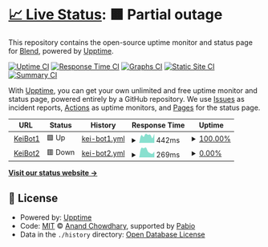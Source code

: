 # [📈 Live Status](https://demo.upptime.js.org): <!--live status--> **🟧 Partial outage**

This repository contains the open-source uptime monitor and status page for [Blend](https://demo.upptime.js.org), powered by [Upptime](https://github.com/upptime/upptime).

[![Uptime CI](https://github.com/Blendzx/discord/workflows/Uptime%20CI/badge.svg)](https://github.com/Blendzx/discord/actions?query=workflow%3A%22Uptime+CI%22)
[![Response Time CI](https://github.com/Blendzx/discord/workflows/Response%20Time%20CI/badge.svg)](https://github.com/Blendzx/discord/actions?query=workflow%3A%22Response+Time+CI%22)
[![Graphs CI](https://github.com/Blendzx/discord/workflows/Graphs%20CI/badge.svg)](https://github.com/Blendzx/discord/actions?query=workflow%3A%22Graphs+CI%22)
[![Static Site CI](https://github.com/Blendzx/discord/workflows/Static%20Site%20CI/badge.svg)](https://github.com/Blendzx/discord/actions?query=workflow%3A%22Static+Site+CI%22)
[![Summary CI](https://github.com/Blendzx/discord/workflows/Summary%20CI/badge.svg)](https://github.com/Blendzx/discord/actions?query=workflow%3A%22Summary+CI%22)

With [Upptime](https://upptime.js.org), you can get your own unlimited and free uptime monitor and status page, powered entirely by a GitHub repository. We use [Issues](https://github.com/Blendzx/discord/issues) as incident reports, [Actions](https://github.com/Blendzx/discord/actions) as uptime monitors, and [Pages](https://demo.upptime.js.org) for the status page.

<!--start: status pages-->
<!-- This summary is generated by Upptime (https://github.com/upptime/upptime) -->
<!-- Do not edit this manually, your changes will be overwritten -->
<!-- prettier-ignore -->
| URL | Status | History | Response Time | Uptime |
| --- | ------ | ------- | ------------- | ------ |
| <img alt="" src="https://icons.duckduckgo.com/ip3/replit.com.ico" height="13"> [KeiBot1](https://replit.com/@blendyz122/Discord-Online-Forever) | 🟩 Up | [kei-bot1.yml](https://github.com/Blendzx/discord/commits/HEAD/history/kei-bot1.yml) | <details><summary><img alt="Response time graph" src="./graphs/kei-bot1/response-time-week.png" height="20"> 442ms</summary><br><a href="https://demo.upptime.js.org/history/kei-bot1"><img alt="Response time 395" src="https://img.shields.io/endpoint?url=https%3A%2F%2Fraw.githubusercontent.com%2FBlendzx%2Fdiscord%2FHEAD%2Fapi%2Fkei-bot1%2Fresponse-time.json"></a><br><a href="https://demo.upptime.js.org/history/kei-bot1"><img alt="24-hour response time 517" src="https://img.shields.io/endpoint?url=https%3A%2F%2Fraw.githubusercontent.com%2FBlendzx%2Fdiscord%2FHEAD%2Fapi%2Fkei-bot1%2Fresponse-time-day.json"></a><br><a href="https://demo.upptime.js.org/history/kei-bot1"><img alt="7-day response time 442" src="https://img.shields.io/endpoint?url=https%3A%2F%2Fraw.githubusercontent.com%2FBlendzx%2Fdiscord%2FHEAD%2Fapi%2Fkei-bot1%2Fresponse-time-week.json"></a><br><a href="https://demo.upptime.js.org/history/kei-bot1"><img alt="30-day response time 453" src="https://img.shields.io/endpoint?url=https%3A%2F%2Fraw.githubusercontent.com%2FBlendzx%2Fdiscord%2FHEAD%2Fapi%2Fkei-bot1%2Fresponse-time-month.json"></a><br><a href="https://demo.upptime.js.org/history/kei-bot1"><img alt="1-year response time 395" src="https://img.shields.io/endpoint?url=https%3A%2F%2Fraw.githubusercontent.com%2FBlendzx%2Fdiscord%2FHEAD%2Fapi%2Fkei-bot1%2Fresponse-time-year.json"></a></details> | <details><summary><a href="https://demo.upptime.js.org/history/kei-bot1">100.00%</a></summary><a href="https://demo.upptime.js.org/history/kei-bot1"><img alt="All-time uptime 100.00%" src="https://img.shields.io/endpoint?url=https%3A%2F%2Fraw.githubusercontent.com%2FBlendzx%2Fdiscord%2FHEAD%2Fapi%2Fkei-bot1%2Fuptime.json"></a><br><a href="https://demo.upptime.js.org/history/kei-bot1"><img alt="24-hour uptime 100.00%" src="https://img.shields.io/endpoint?url=https%3A%2F%2Fraw.githubusercontent.com%2FBlendzx%2Fdiscord%2FHEAD%2Fapi%2Fkei-bot1%2Fuptime-day.json"></a><br><a href="https://demo.upptime.js.org/history/kei-bot1"><img alt="7-day uptime 100.00%" src="https://img.shields.io/endpoint?url=https%3A%2F%2Fraw.githubusercontent.com%2FBlendzx%2Fdiscord%2FHEAD%2Fapi%2Fkei-bot1%2Fuptime-week.json"></a><br><a href="https://demo.upptime.js.org/history/kei-bot1"><img alt="30-day uptime 100.00%" src="https://img.shields.io/endpoint?url=https%3A%2F%2Fraw.githubusercontent.com%2FBlendzx%2Fdiscord%2FHEAD%2Fapi%2Fkei-bot1%2Fuptime-month.json"></a><br><a href="https://demo.upptime.js.org/history/kei-bot1"><img alt="1-year uptime 100.00%" src="https://img.shields.io/endpoint?url=https%3A%2F%2Fraw.githubusercontent.com%2FBlendzx%2Fdiscord%2FHEAD%2Fapi%2Fkei-bot1%2Fuptime-year.json"></a></details>
| <img alt="" src="https://icons.duckduckgo.com/ip3/a9f3c40f-8395-431d-857b-a84a7b024922-00-5ng2nz4h91kl.worf.replit.dev.ico" height="13"> [KeiBot2](https://a9f3c40f-8395-431d-857b-a84a7b024922-00-5ng2nz4h91kl.worf.replit.dev/) | 🟥 Down | [kei-bot2.yml](https://github.com/Blendzx/discord/commits/HEAD/history/kei-bot2.yml) | <details><summary><img alt="Response time graph" src="./graphs/kei-bot2/response-time-week.png" height="20"> 269ms</summary><br><a href="https://demo.upptime.js.org/history/kei-bot2"><img alt="Response time 224" src="https://img.shields.io/endpoint?url=https%3A%2F%2Fraw.githubusercontent.com%2FBlendzx%2Fdiscord%2FHEAD%2Fapi%2Fkei-bot2%2Fresponse-time.json"></a><br><a href="https://demo.upptime.js.org/history/kei-bot2"><img alt="24-hour response time 221" src="https://img.shields.io/endpoint?url=https%3A%2F%2Fraw.githubusercontent.com%2FBlendzx%2Fdiscord%2FHEAD%2Fapi%2Fkei-bot2%2Fresponse-time-day.json"></a><br><a href="https://demo.upptime.js.org/history/kei-bot2"><img alt="7-day response time 269" src="https://img.shields.io/endpoint?url=https%3A%2F%2Fraw.githubusercontent.com%2FBlendzx%2Fdiscord%2FHEAD%2Fapi%2Fkei-bot2%2Fresponse-time-week.json"></a><br><a href="https://demo.upptime.js.org/history/kei-bot2"><img alt="30-day response time 267" src="https://img.shields.io/endpoint?url=https%3A%2F%2Fraw.githubusercontent.com%2FBlendzx%2Fdiscord%2FHEAD%2Fapi%2Fkei-bot2%2Fresponse-time-month.json"></a><br><a href="https://demo.upptime.js.org/history/kei-bot2"><img alt="1-year response time 224" src="https://img.shields.io/endpoint?url=https%3A%2F%2Fraw.githubusercontent.com%2FBlendzx%2Fdiscord%2FHEAD%2Fapi%2Fkei-bot2%2Fresponse-time-year.json"></a></details> | <details><summary><a href="https://demo.upptime.js.org/history/kei-bot2">0.00%</a></summary><a href="https://demo.upptime.js.org/history/kei-bot2"><img alt="All-time uptime 0.01%" src="https://img.shields.io/endpoint?url=https%3A%2F%2Fraw.githubusercontent.com%2FBlendzx%2Fdiscord%2FHEAD%2Fapi%2Fkei-bot2%2Fuptime.json"></a><br><a href="https://demo.upptime.js.org/history/kei-bot2"><img alt="24-hour uptime 0.00%" src="https://img.shields.io/endpoint?url=https%3A%2F%2Fraw.githubusercontent.com%2FBlendzx%2Fdiscord%2FHEAD%2Fapi%2Fkei-bot2%2Fuptime-day.json"></a><br><a href="https://demo.upptime.js.org/history/kei-bot2"><img alt="7-day uptime 0.00%" src="https://img.shields.io/endpoint?url=https%3A%2F%2Fraw.githubusercontent.com%2FBlendzx%2Fdiscord%2FHEAD%2Fapi%2Fkei-bot2%2Fuptime-week.json"></a><br><a href="https://demo.upptime.js.org/history/kei-bot2"><img alt="30-day uptime 0.00%" src="https://img.shields.io/endpoint?url=https%3A%2F%2Fraw.githubusercontent.com%2FBlendzx%2Fdiscord%2FHEAD%2Fapi%2Fkei-bot2%2Fuptime-month.json"></a><br><a href="https://demo.upptime.js.org/history/kei-bot2"><img alt="1-year uptime 0.01%" src="https://img.shields.io/endpoint?url=https%3A%2F%2Fraw.githubusercontent.com%2FBlendzx%2Fdiscord%2FHEAD%2Fapi%2Fkei-bot2%2Fuptime-year.json"></a></details>

<!--end: status pages-->

[**Visit our status website →**](https://demo.upptime.js.org)

## 📄 License

- Powered by: [Upptime](https://github.com/upptime/upptime)
- Code: [MIT](./LICENSE) © [Anand Chowdhary](https://anandchowdhary.com), supported by [Pabio](https://pabio.com)
- Data in the `./history` directory: [Open Database License](https://opendatacommons.org/licenses/odbl/1-0/)
